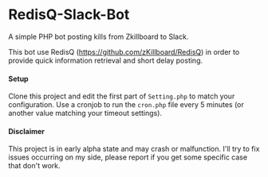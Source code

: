 # RedisQ-Slack-Bot

A simple PHP bot posting kills from Zkillboard to Slack.

This bot use RedisQ (https://github.com/zKillboard/RedisQ) in order to provide quick information retrieval and short delay posting.

#### Setup

Clone this project and edit the first part of `Setting.php` to match your configuration.
Use a cronjob to run the `cron.php` file every 5 minutes (or another value matching your timeout settings).
 
 #### Disclaimer
 
 This project is in early alpha state and may crash or malfunction. I'll try to fix issues occurring on my side, please report if you get some specific case that don't work. 